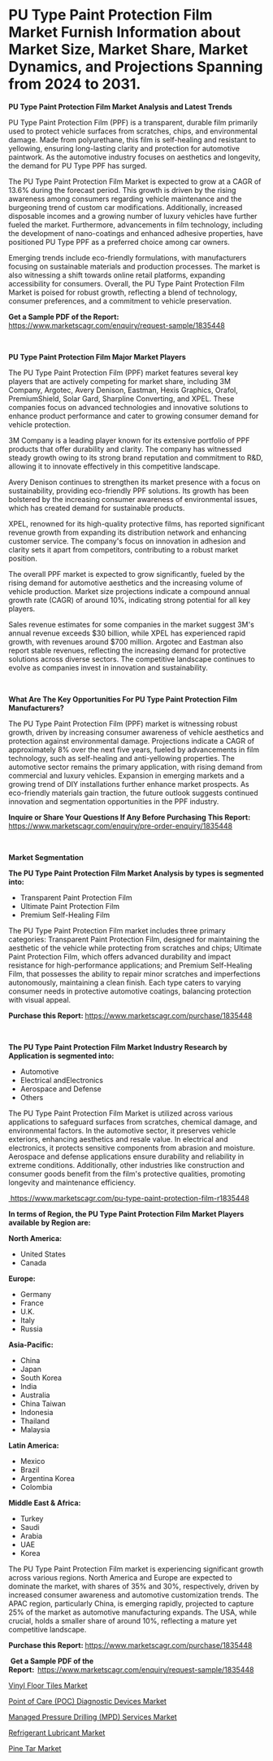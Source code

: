 <p><h1>PU Type Paint Protection Film Market Furnish Information about Market Size, Market Share, Market Dynamics, and Projections Spanning from 2024 to 2031.</h1></p><p><strong>PU Type Paint Protection Film Market Analysis and Latest Trends</strong></p>
<p><p>PU Type Paint Protection Film (PPF) is a transparent, durable film primarily used to protect vehicle surfaces from scratches, chips, and environmental damage. Made from polyurethane, this film is self-healing and resistant to yellowing, ensuring long-lasting clarity and protection for automotive paintwork. As the automotive industry focuses on aesthetics and longevity, the demand for PU Type PPF has surged.</p><p>The PU Type Paint Protection Film Market is expected to grow at a CAGR of 13.6% during the forecast period. This growth is driven by the rising awareness among consumers regarding vehicle maintenance and the burgeoning trend of custom car modifications. Additionally, increased disposable incomes and a growing number of luxury vehicles have further fueled the market. Furthermore, advancements in film technology, including the development of nano-coatings and enhanced adhesive properties, have positioned PU Type PPF as a preferred choice among car owners. </p><p>Emerging trends include eco-friendly formulations, with manufacturers focusing on sustainable materials and production processes. The market is also witnessing a shift towards online retail platforms, expanding accessibility for consumers. Overall, the PU Type Paint Protection Film Market is poised for robust growth, reflecting a blend of technology, consumer preferences, and a commitment to vehicle preservation.</p></p>
<p><strong>Get a Sample PDF of the Report:&nbsp;</strong> <a href="https://www.marketscagr.com/enquiry/request-sample/1835448?utm_campaign=1529&utm_medium=2&utm_source=Github&utm_content=ia&utm_term=16102024&utm_id=pu-type-paint-protection-film">https://www.marketscagr.com/enquiry/request-sample/1835448</a></p>
<p>&nbsp;</p>
<p><strong>PU Type Paint Protection Film Major Market Players</strong></p>
<p><p>The PU Type Paint Protection Film (PPF) market features several key players that are actively competing for market share, including 3M Company, Argotec, Avery Denison, Eastman, Hexis Graphics, Orafol, PremiumShield, Solar Gard, Sharpline Converting, and XPEL. These companies focus on advanced technologies and innovative solutions to enhance product performance and cater to growing consumer demand for vehicle protection.</p><p>3M Company is a leading player known for its extensive portfolio of PPF products that offer durability and clarity. The company has witnessed steady growth owing to its strong brand reputation and commitment to R&D, allowing it to innovate effectively in this competitive landscape.</p><p>Avery Denison continues to strengthen its market presence with a focus on sustainability, providing eco-friendly PPF solutions. Its growth has been bolstered by the increasing consumer awareness of environmental issues, which has created demand for sustainable products.</p><p>XPEL, renowned for its high-quality protective films, has reported significant revenue growth from expanding its distribution network and enhancing customer service. The company's focus on innovation in adhesion and clarity sets it apart from competitors, contributing to a robust market position.</p><p>The overall PPF market is expected to grow significantly, fueled by the rising demand for automotive aesthetics and the increasing volume of vehicle production. Market size projections indicate a compound annual growth rate (CAGR) of around 10%, indicating strong potential for all key players.</p><p>Sales revenue estimates for some companies in the market suggest 3M's annual revenue exceeds $30 billion, while XPEL has experienced rapid growth, with revenues around $700 million. Argotec and Eastman also report stable revenues, reflecting the increasing demand for protective solutions across diverse sectors. The competitive landscape continues to evolve as companies invest in innovation and sustainability.</p></p>
<p>&nbsp;</p>
<p><strong>What Are The Key Opportunities For PU Type Paint Protection Film Manufacturers?</strong></p>
<p><p>The PU Type Paint Protection Film (PPF) market is witnessing robust growth, driven by increasing consumer awareness of vehicle aesthetics and protection against environmental damage. Projections indicate a CAGR of approximately 8% over the next five years, fueled by advancements in film technology, such as self-healing and anti-yellowing properties. The automotive sector remains the primary application, with rising demand from commercial and luxury vehicles. Expansion in emerging markets and a growing trend of DIY installations further enhance market prospects. As eco-friendly materials gain traction, the future outlook suggests continued innovation and segmentation opportunities in the PPF industry.</p></p>
<p><strong>Inquire or Share Your Questions If Any Before Purchasing This Report:</strong> <a href="https://www.marketscagr.com/enquiry/pre-order-enquiry/1835448?utm_campaign=1529&utm_medium=2&utm_source=Github&utm_content=ia&utm_term=16102024&utm_id=pu-type-paint-protection-film">https://www.marketscagr.com/enquiry/pre-order-enquiry/1835448</a></p>
<p>&nbsp;</p>
<p><strong>Market Segmentation</strong></p>
<p><strong>The PU Type Paint Protection Film Market Analysis by types is segmented into:</strong></p>
<p><ul><li>Transparent Paint Protection Film</li><li>Ultimate Paint Protection Film</li><li>Premium Self-Healing Film</li></ul></p>
<p><p>The PU Type Paint Protection Film market includes three primary categories: Transparent Paint Protection Film, designed for maintaining the aesthetic of the vehicle while protecting from scratches and chips; Ultimate Paint Protection Film, which offers advanced durability and impact resistance for high-performance applications; and Premium Self-Healing Film, that possesses the ability to repair minor scratches and imperfections autonomously, maintaining a clean finish. Each type caters to varying consumer needs in protective automotive coatings, balancing protection with visual appeal.</p></p>
<p><strong>Purchase this Report:&nbsp;</strong><a href="https://www.marketscagr.com/purchase/1835448?utm_campaign=1529&utm_medium=2&utm_source=Github&utm_content=ia&utm_term=16102024&utm_id=pu-type-paint-protection-film">https://www.marketscagr.com/purchase/1835448</a></p>
<p>&nbsp;</p>
<p><strong>The PU Type Paint Protection Film Market Industry Research by Application is segmented into:</strong></p>
<p><ul><li>Automotive</li><li>Electrical andElectronics</li><li>Aerospace and Defense</li><li>Others</li></ul></p>
<p><p>The PU Type Paint Protection Film Market is utilized across various applications to safeguard surfaces from scratches, chemical damage, and environmental factors. In the automotive sector, it preserves vehicle exteriors, enhancing aesthetics and resale value. In electrical and electronics, it protects sensitive components from abrasion and moisture. Aerospace and defense applications ensure durability and reliability in extreme conditions. Additionally, other industries like construction and consumer goods benefit from the film's protective qualities, promoting longevity and maintenance efficiency.</p></p>
<p><a href="https://www.marketscagr.com/pu-type-paint-protection-film-r1835448?utm_campaign=1529&utm_medium=2&utm_source=Github&utm_content=ia&utm_term=16102024&utm_id=pu-type-paint-protection-film">&nbsp;https://www.marketscagr.com/pu-type-paint-protection-film-r1835448</a></p>
<p><strong>In terms of Region, the PU Type Paint Protection Film Market Players available by Region are:</strong></p>
<p>
    <p> <strong> North America: </strong>
        <ul>
            <li>United States</li>
            <li>Canada</li>
        </ul>
        </p> 
    <p> <strong> Europe: </strong>
        <ul>
            <li>Germany</li>
            <li>France</li>
            <li>U.K.</li>
            <li>Italy</li>
            <li>Russia</li>
        </ul>
        </p> 
    <p> <strong> Asia-Pacific: </strong>
        <ul>
            <li>China</li>
            <li>Japan</li>
            <li>South Korea</li>
            <li>India</li>
            <li>Australia</li>
            <li>China Taiwan</li>
            <li>Indonesia</li>
            <li>Thailand</li>
            <li>Malaysia</li>
        </ul>
        </p> 
    <p> <strong> Latin America: </strong>
        <ul>
            <li>Mexico</li>
            <li>Brazil</li>
            <li>Argentina Korea</li>
            <li>Colombia</li>
        </ul>
        </p> 
    <p> <strong> Middle East & Africa: </strong>
        <ul>
            <li>Turkey</li>
            <li>Saudi</li>
            <li>Arabia</li>
            <li>UAE</li>
            <li>Korea</li>
        </ul>
    </p>
    </p>
<p><p>The PU Type Paint Protection Film market is experiencing significant growth across various regions. North America and Europe are expected to dominate the market, with shares of 35% and 30%, respectively, driven by increased consumer awareness and automotive customization trends. The APAC region, particularly China, is emerging rapidly, projected to capture 25% of the market as automotive manufacturing expands. The USA, while crucial, holds a smaller share of around 10%, reflecting a mature yet competitive landscape.</p></p>
<p><strong>Purchase this Report: </strong><a href="https://www.marketscagr.com/purchase/1835448?utm_campaign=1529&utm_medium=2&utm_source=Github&utm_content=ia&utm_term=16102024&utm_id=pu-type-paint-protection-film">https://www.marketscagr.com/purchase/1835448</a></p>
<p>&nbsp;<strong>Get a Sample PDF of the Report:&nbsp;&nbsp;</strong><a href="https://www.marketscagr.com/enquiry/request-sample/1835448?utm_campaign=1529&utm_medium=2&utm_source=Github&utm_content=ia&utm_term=16102024&utm_id=pu-type-paint-protection-film">https://www.marketscagr.com/enquiry/request-sample/1835448</a></p>
<p><strong></strong></p>
<p><p><a href="https://www.linkedin.com/pulse/decoding-vinyl-floor-tiles-market-signals-growth-algorithms-wiuyf?utm_campaign=1529&utm_medium=2&utm_source=Github&utm_content=ia&utm_term=16102024&utm_id=pu-type-paint-protection-film">Vinyl Floor Tiles Market</a></p><p><a href="https://github.com/Chiragrp22/Market-Research-Report-List-6/blob/main/point-of-care-poc-diagnostic-devices-market.md?utm_campaign=1529&utm_medium=2&utm_source=Github&utm_content=ia&utm_term=16102024&utm_id=pu-type-paint-protection-film">Point of Care (POC) Diagnostic Devices Market</a></p><p><a href="https://github.com/fransisca0zkko/Market-Research-Report-List-1/blob/main/managed-pressure-drilling-mpd-services-market.md?utm_campaign=1529&utm_medium=2&utm_source=Github&utm_content=ia&utm_term=16102024&utm_id=pu-type-paint-protection-film">Managed Pressure Drilling (MPD) Services Market</a></p><p><a href="https://www.linkedin.com/pulse/global-refrigerant-lubricant-market-opportunities-challenges2024-p6ylc?utm_campaign=1529&utm_medium=2&utm_source=Github&utm_content=ia&utm_term=16102024&utm_id=pu-type-paint-protection-film">Refrigerant Lubricant Market</a></p><p><a href="https://www.linkedin.com/pulse/global-pine-tar-market-focus-product-type-industrial-0cf6f?utm_campaign=1529&utm_medium=2&utm_source=Github&utm_content=ia&utm_term=16102024&utm_id=pu-type-paint-protection-film">Pine Tar Market</a></p></p>